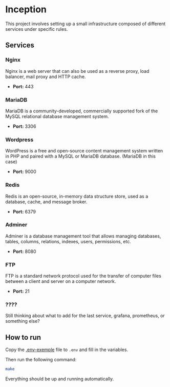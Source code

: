 # Inception

This project involves setting up a small infrastructure composed of different services under specific rules.

## Services

### Nginx

Nginx is a web server that can also be used as a reverse proxy, load balancer, mail proxy and HTTP cache.

- **Port:** 443

### MariaDB

MariaDB is a community-developed, commercially supported fork of the MySQL relational database management system.

- **Port:** 3306

### Wordpress

WordPress is a free and open-source content management system written in PHP and paired with a MySQL or MariaDB database. (MariaDB in this case)

- **Port:** 9000

### Redis

Redis is an open-source, in-memory data structure store, used as a database, cache, and message broker.

- **Port:** 6379

### Adminer

Adminer is a database management tool that allows managing databases, tables, columns, relations, indexes, users, permissions, etc.

- **Port:** 8080

### FTP

FTP is a standard network protocol used for the transfer of computer files between a client and server on a computer network.

- **Port:** 21

### ????

Still thinking about what to add for the last service, grafana, prometheus, or something else?

## How to run

Copy the [.env-exemple](.env-exemple) file to `.env` and fill in the variables.

Then run the following command:
```bash
make
```

Everything should be up and running automatically.